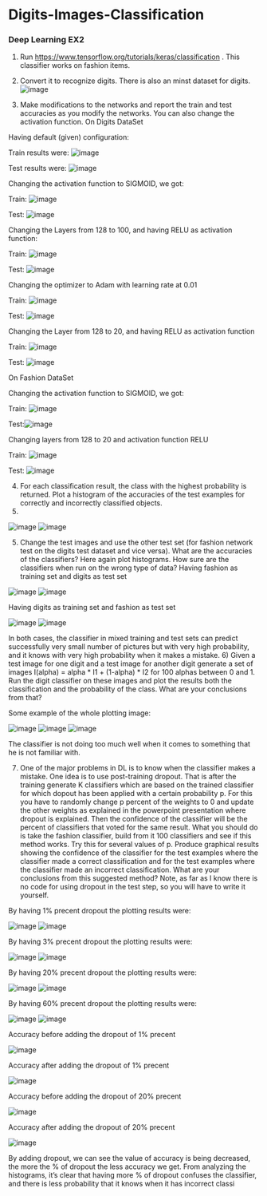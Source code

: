 # Digits-Images-Classification
### Deep Learning EX2


1)	Run https://www.tensorflow.org/tutorials/keras/classification . This classifier works on fashion items.
2)	Convert it to recognize digits. There is also an minst dataset for digits.
 ![image](https://user-images.githubusercontent.com/116814148/227368056-50339ebe-83b5-410a-8cb4-70d23389f176.png)

3)	Make modifications to the networks and report the train and test accuracies as you modify the networks.  You can also change the activation function.
On Digits DataSet

Having default (given) configuration:

Train results were: ![image](https://user-images.githubusercontent.com/116814148/227368205-aa56a4bf-bb44-4844-9e8c-165e28c51693.png)
		
Test results were: ![image](https://user-images.githubusercontent.com/116814148/227368242-ae3afa0a-3fec-4191-a793-f3a91e181818.png)

Changing the activation function to SIGMOID, we got: 

Train: ![image](https://user-images.githubusercontent.com/116814148/227368267-45b98a93-977e-4982-a33f-6a33fd9dad48.png)

Test: ![image](https://user-images.githubusercontent.com/116814148/227368301-cbe56089-f495-4234-9b89-73a6d7f234c2.png)

Changing the Layers from 128 to 100, and having RELU as activation function:

Train: ![image](https://user-images.githubusercontent.com/116814148/227368350-5a7f8321-4329-4966-a1c9-fe165813f7eb.png)


Test: 	![image](https://user-images.githubusercontent.com/116814148/227368379-5b3aa07e-aa65-4f20-bdd4-e251408c61a9.png)



Changing the optimizer to Adam with learning rate at 0.01

Train: ![image](https://user-images.githubusercontent.com/116814148/227368400-a1626d04-134d-477e-b56d-d1e2b65bb1a1.png)

Test: ![image](https://user-images.githubusercontent.com/116814148/227368415-5f7fa996-e9c3-43a7-9310-bfe74682df3b.png)

Changing the Layer from 128 to 20, and having RELU as activation function

Train:  ![image](https://user-images.githubusercontent.com/116814148/227368454-cbe1c6c9-b5cf-4edd-9759-e6f7986dd772.png)


Test: ![image](https://user-images.githubusercontent.com/116814148/227368465-4feee46a-e9b1-4936-b522-fb6f0ae1a842.png)


On Fashion DataSet

Changing the activation function to SIGMOID, we got: 

Train: ![image](https://user-images.githubusercontent.com/116814148/227368495-ece45cee-4bc7-46b6-a898-4835340c75e4.png)

Test:![image](https://user-images.githubusercontent.com/116814148/227368519-a6a5bd73-43b2-4e05-a873-919c6bdc6206.png)

Changing layers from 128 to 20 and activation function RELU

Train: ![image](https://user-images.githubusercontent.com/116814148/227368563-22768773-8bfa-4e00-8d7c-f16be1f83459.png)


Test: ![image](https://user-images.githubusercontent.com/116814148/227368588-43315280-4a68-4167-acb2-b97a7a6d17cd.png)


4)	For each classification result, the class with the highest probability is returned. Plot a histogram of the accuracies of the test examples for correctly and incorrectly classified objects. 
5)	
![image](https://user-images.githubusercontent.com/116814148/227368640-40a7211f-a940-4620-8942-737d1f5f90ec.png)
![image](https://user-images.githubusercontent.com/116814148/227368653-e50bfd1e-cbc6-4b82-b4ca-a7809bc1e5cc.png)

   

5)	Change the test images and use the other test set (for fashion network test on the digits test dataset and vice versa). What are the accuracies of the classifiers? Here again plot histograms. How sure are the classifiers when run on the wrong type of data? 
Having fashion as training set and digits as test set

 ![image](https://user-images.githubusercontent.com/116814148/227368695-503a63a4-24d1-41ff-b6b7-1a2f065b33c8.png)
![image](https://user-images.githubusercontent.com/116814148/227368711-db2513a3-0394-4df0-8b4e-b49949f72ece.png)

Having digits as training set and fashion as test set
 
![image](https://user-images.githubusercontent.com/116814148/227368746-c347d201-c39d-4de0-be84-d6a8c199abc4.png)
![image](https://user-images.githubusercontent.com/116814148/227368776-b5b2f431-9c6a-410d-bcce-c958f6ae8837.png)

In both cases, the classifier in mixed training and test sets can predict successfully very small number of pictures but with very high probability, and it knows with very high probability when it makes a mistake. 
6)	Given a test image for one digit and a test image for another digit generate a set of images
I(alpha) = alpha * I1 + (1-alpha) * I2 for 100 alphas between 0 and 1. Run the digit classifier on these images and plot the results both the classification and the probability of the class. What are your conclusions from that?

Some example of the whole plotting image:

![image](https://user-images.githubusercontent.com/116814148/227368865-b837d361-430c-487c-917a-dd19eb9edc2c.png)
![image](https://user-images.githubusercontent.com/116814148/227368883-1b21c43e-f115-4fcc-800d-d165143978ad.png)
![image](https://user-images.githubusercontent.com/116814148/227368899-225385fc-1548-4154-b9ad-f9834c907afb.png)

The classifier is not doing too much well when it comes to something that he is not familiar with.

7)	One of the major problems in DL is to know when the classifier makes a mistake. One idea is to use post-training dropout. That is after the training generate K classifiers which are based on the trained classifier for which dopout has been applied with a certain probability p. For this you have to randomly change p percent of the weights to 0 and update the other weights as explained in the powerpoint presentation where dropout is explained. Then the confidence of the classifier will be the percent of classifiers that voted for the same result.
What you should do is take the fashion classifier, build from it 100 classifiers and see if this method works. Try this for several values of p. Produce graphical results showing the confidence of the classifier for the test examples where the classifier made a correct classification and for the test examples where the classifier made an incorrect classification. What are your conclusions from this suggested method?  Note, as far as I know there is no code for using dropout in the test step, so you will have to write it yourself. 

By having 1% precent dropout the plotting results were:

![image](https://user-images.githubusercontent.com/116814148/227368922-d9eb9635-405f-43c2-849b-62a82032245d.png)
![image](https://user-images.githubusercontent.com/116814148/227368931-0a1c238c-4553-4841-aca4-e01abff0d09d.png)

By having 3% precent dropout the plotting results were:

![image](https://user-images.githubusercontent.com/116814148/227368953-49d54b9a-5233-4db0-93ac-253e961e107d.png)
![image](https://user-images.githubusercontent.com/116814148/227368969-6a69862b-e361-4ff4-8262-de004fc27ede.png)

By having 20% precent dropout the plotting results were:
 
![image](https://user-images.githubusercontent.com/116814148/227369034-8c3450fc-3944-46a5-aa1b-9ef6949e092e.png)
![image](https://user-images.githubusercontent.com/116814148/227369044-84897b82-bf17-469d-a6b7-eec2b47354de.png)

By having 60% precent dropout the plotting results were:

![image](https://user-images.githubusercontent.com/116814148/227369058-e6b11dea-8258-4024-b7f6-e4cf1e4e6d76.png)
![image](https://user-images.githubusercontent.com/116814148/227369080-c6401085-27b4-47f1-a044-0b30588ced2c.png)

Accuracy before adding the dropout of 1% precent

![image](https://user-images.githubusercontent.com/116814148/227369112-e530b62e-63be-4909-a2de-f081450283b1.png)

Accuracy after adding the dropout of 1% precent

![image](https://user-images.githubusercontent.com/116814148/227369153-23287a6b-1e79-4941-9184-571aac44d005.png)

Accuracy before adding the dropout of 20% precent

![image](https://user-images.githubusercontent.com/116814148/227369176-25fb5864-0f19-4630-bd5c-c1edbfc2a826.png)

Accuracy after adding the dropout of 20% precent

![image](https://user-images.githubusercontent.com/116814148/227369222-06db74b9-b802-40a9-b61a-e0e259cb6f91.png)

By adding dropout, we can see the value of accuracy is being decreased, the more the % of dropout the less accuracy we get. 
From analyzing the histograms, it’s clear that having more % of dropout confuses the classifier, and there is less probability that it knows when it has incorrect classi
